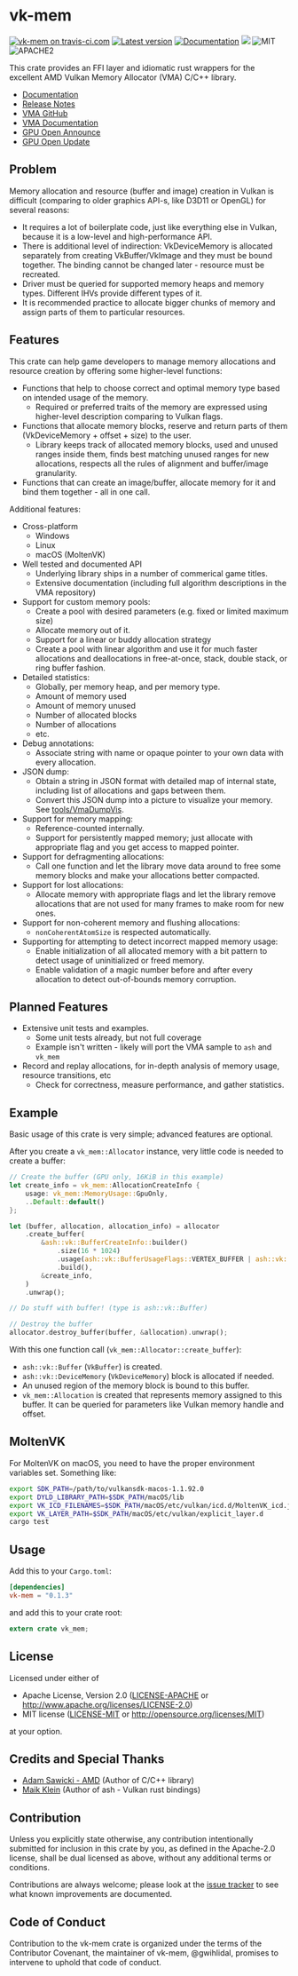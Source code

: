 vk-mem
========

[![vk-mem on travis-ci.com](https://travis-ci.com/gwihlidal/vk-mem-rs.svg?branch=master)](https://travis-ci.com/gwihlidal/vk-mem-rs)
[![Latest version](https://img.shields.io/crates/v/vk-mem.svg)](https://crates.io/crates/vk-mem)
[![Documentation](https://docs.rs/vk-mem/badge.svg)](https://docs.rs/vk-mem)
[![](https://tokei.rs/b1/github/gwihlidal/vk-mem-rs)](https://github.com/gwihlidal/vk-mem-rs)
![MIT](https://img.shields.io/badge/license-MIT-blue.svg)
![APACHE2](https://img.shields.io/badge/license-APACHE2-blue.svg)

This crate provides an FFI layer and idiomatic rust wrappers for the excellent AMD Vulkan Memory Allocator (VMA) C/C++ library.

- [Documentation](https://docs.rs/vk-mem)
- [Release Notes](https://github.com/gwihlidal/vk-mem-rs/releases)
- [VMA GitHub](https://github.com/GPUOpen-LibrariesAndSDKs/VulkanMemoryAllocator)
- [VMA Documentation](https://gpuopen-librariesandsdks.github.io/VulkanMemoryAllocator/html/)
- [GPU Open Announce](https://gpuopen.com/gaming-product/vulkan-memory-allocator/)
- [GPU Open Update](https://gpuopen.com/vulkan-memory-allocator-2-1/)

## Problem

Memory allocation and resource (buffer and image) creation in Vulkan is difficult (comparing to older graphics API-s, like D3D11 or OpenGL) for several reasons:
* It requires a lot of boilerplate code, just like everything else in Vulkan, because it is a low-level and high-performance API.
* There is additional level of indirection: VkDeviceMemory is allocated separately from creating VkBuffer/VkImage and they must be bound together. The binding cannot be changed later - resource must be recreated.
* Driver must be queried for supported memory heaps and memory types. Different IHVs provide different types of it.
* It is recommended practice to allocate bigger chunks of memory and assign parts of them to particular resources.

## Features

This crate can help game developers to manage memory allocations and resource creation by offering some higher-level functions:
* Functions that help to choose correct and optimal memory type based on intended usage of the memory.
    * Required or preferred traits of the memory are expressed using higher-level description comparing to Vulkan flags.
* Functions that allocate memory blocks, reserve and return parts of them (VkDeviceMemory + offset + size) to the user.
    * Library keeps track of allocated memory blocks, used and unused ranges inside them, finds best matching unused ranges for new allocations, respects all the rules of alignment and buffer/image granularity.
* Functions that can create an image/buffer, allocate memory for it and bind them together - all in one call.

Additional features:
* Cross-platform
    * Windows
    * Linux
    * macOS (MoltenVK)
* Well tested and documented API
    * Underlying library ships in a number of commerical game titles.
    * Extensive documentation (including full algorithm descriptions in the VMA repository)
* Support for custom memory pools:
    * Create a pool with desired parameters (e.g. fixed or limited maximum size)
    * Allocate memory out of it.
    * Support for a linear or buddy allocation strategy
    * Create a pool with linear algorithm and use it for much faster allocations and deallocations in free-at-once, stack, double stack, or ring buffer fashion.
* Detailed statistics:
    * Globally, per memory heap, and per memory type.
    * Amount of memory used
    * Amount of memory unused
    * Number of allocated blocks
    * Number of allocations
    * etc.
* Debug annotations:
    * Associate string with name or opaque pointer to your own data with every allocation.
* JSON dump:
    * Obtain a string in JSON format with detailed map of internal state, including list of allocations and gaps between them.
    * Convert this JSON dump into a picture to visualize your memory. See [tools/VmaDumpVis](https://github.com/GPUOpen-LibrariesAndSDKs/VulkanMemoryAllocator/blob/master/tools/VmaDumpVis/README.md).
* Support for memory mapping:
    * Reference-counted internally.
    * Support for persistently mapped memory; just allocate with appropriate flag and you get access to mapped pointer.
* Support for defragmenting allocations:
    * Call one function and let the library move data around to free some memory blocks and make your allocations better compacted.
* Support for lost allocations:
    * Allocate memory with appropriate flags and let the library remove allocations that are not used for many frames to make room for new ones.
* Support for non-coherent memory and flushing allocations:
    * `nonCoherentAtomSize` is respected automatically.
* Supporting for attempting to detect incorrect mapped memory usage:
    * Enable initialization of all allocated memory with a bit pattern to detect usage of uninitialized or freed memory.
    * Enable validation of a magic number before and after every allocation to detect out-of-bounds memory corruption.

## Planned Features

* Extensive unit tests and examples.
    * Some unit tests already, but not full coverage
    * Example isn't written - likely will port the VMA sample to `ash` and `vk_mem`
* Record and replay allocations, for in-depth analysis of memory usage, resource transitions, etc
    * Check for correctness, measure performance, and gather statistics.

## Example

Basic usage of this crate is very simple; advanced features are optional.

After you create a `vk_mem::Allocator` instance, very little code is needed to create a buffer:

```rust
// Create the buffer (GPU only, 16KiB in this example)
let create_info = vk_mem::AllocationCreateInfo {
    usage: vk_mem::MemoryUsage::GpuOnly,
    ..Default::default()
};

let (buffer, allocation, allocation_info) = allocator
    .create_buffer(
        &ash::vk::BufferCreateInfo::builder()
            .size(16 * 1024)
            .usage(ash::vk::BufferUsageFlags::VERTEX_BUFFER | ash::vk::BufferUsageFlags::TRANSFER_DST)
            .build(),
        &create_info,
    )
    .unwrap();

// Do stuff with buffer! (type is ash::vk::Buffer)

// Destroy the buffer
allocator.destroy_buffer(buffer, &allocation).unwrap();
```

With this one function call (`vk_mem::Allocator::create_buffer`):

* `ash::vk::Buffer` (`VkBuffer`) is created.
* `ash::vk::DeviceMemory` (`VkDeviceMemory`) block is allocated if needed.
* An unused region of the memory block is bound to this buffer.
* `vk_mem::Allocation` is created that represents memory assigned to this buffer. It can be queried for parameters like Vulkan memory handle and offset.

## MoltenVK

For MoltenVK on macOS, you need to have the proper environment variables set. Something like:
```bash
export SDK_PATH=/path/to/vulkansdk-macos-1.1.92.0
export DYLD_LIBRARY_PATH=$SDK_PATH/macOS/lib
export VK_ICD_FILENAMES=$SDK_PATH/macOS/etc/vulkan/icd.d/MoltenVK_icd.json
export VK_LAYER_PATH=$SDK_PATH/macOS/etc/vulkan/explicit_layer.d
cargo test
```

## Usage

Add this to your `Cargo.toml`:

```toml
[dependencies]
vk-mem = "0.1.3"
```

and add this to your crate root:

```rust
extern crate vk_mem;
```

## License

Licensed under either of

 * Apache License, Version 2.0 ([LICENSE-APACHE](LICENSE-APACHE) or http://www.apache.org/licenses/LICENSE-2.0)
 * MIT license ([LICENSE-MIT](LICENSE-MIT) or http://opensource.org/licenses/MIT)

at your option.

## Credits and Special Thanks

- [Adam Sawicki - AMD](https://github.com/adam-sawicki-amd) (Author of C/C++ library)
- [Maik Klein](https://github.com/MaikKlein) (Author of ash - Vulkan rust bindings)

## Contribution

Unless you explicitly state otherwise, any contribution intentionally submitted
for inclusion in this crate by you, as defined in the Apache-2.0 license, shall
be dual licensed as above, without any additional terms or conditions.

Contributions are always welcome; please look at the [issue tracker](https://github.com/gwihlidal/vk-mem-rs/issues) to see what
known improvements are documented.

## Code of Conduct

Contribution to the vk-mem crate is organized under the terms of the
Contributor Covenant, the maintainer of vk-mem, @gwihlidal, promises to
intervene to uphold that code of conduct.